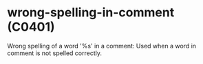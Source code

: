 # wrong-spelling-in-comment (C0401)

Wrong spelling of a word '%s' in a comment: Used when a word in comment
is not spelled correctly.
